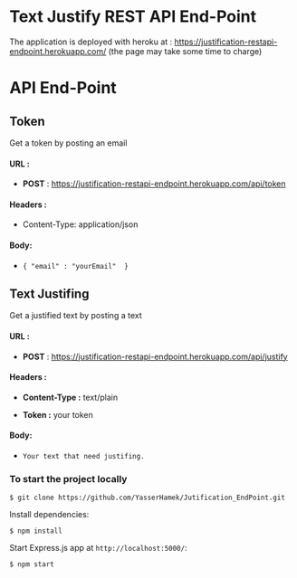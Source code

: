 # Text Justify REST API End-Point

The application is deployed with heroku at : https://justification-restapi-endpoint.herokuapp.com/ (the page may take some time to charge)

# API End-Point

## Token

Get a token by posting an email

#### URL :

- **POST** : https://justification-restapi-endpoint.herokuapp.com/api/token

#### Headers :

- Content-Type: application/json

#### Body:

- ```
  { "email" : "yourEmail"  }
  ```



## Text Justifing

Get a justified text by posting a text

#### URL :

- **POST** : https://justification-restapi-endpoint.herokuapp.com/api/justify

#### Headers :

- **Content-Type :** text/plain

- **Token :** your token

#### Body:

- ```
  Your text that need justifing. 
  ```



### To start the project locally 

```
$ git clone https://github.com/YasserHamek/Jutification_EndPoint.git
```

Install dependencies:

```
$ npm install
```

Start Express.js app at `http://localhost:5000/`:

```
$ npm start
```

